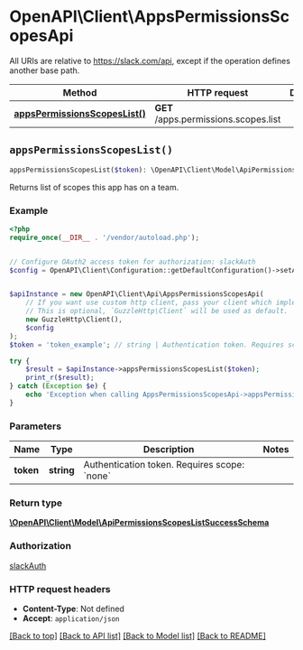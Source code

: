 # OpenAPI\Client\AppsPermissionsScopesApi

All URIs are relative to https://slack.com/api, except if the operation defines another base path.

| Method | HTTP request | Description |
| ------------- | ------------- | ------------- |
| [**appsPermissionsScopesList()**](AppsPermissionsScopesApi.md#appsPermissionsScopesList) | **GET** /apps.permissions.scopes.list |  |


## `appsPermissionsScopesList()`

```php
appsPermissionsScopesList($token): \OpenAPI\Client\Model\ApiPermissionsScopesListSuccessSchema
```



Returns list of scopes this app has on a team.

### Example

```php
<?php
require_once(__DIR__ . '/vendor/autoload.php');


// Configure OAuth2 access token for authorization: slackAuth
$config = OpenAPI\Client\Configuration::getDefaultConfiguration()->setAccessToken('YOUR_ACCESS_TOKEN');


$apiInstance = new OpenAPI\Client\Api\AppsPermissionsScopesApi(
    // If you want use custom http client, pass your client which implements `GuzzleHttp\ClientInterface`.
    // This is optional, `GuzzleHttp\Client` will be used as default.
    new GuzzleHttp\Client(),
    $config
);
$token = 'token_example'; // string | Authentication token. Requires scope: `none`

try {
    $result = $apiInstance->appsPermissionsScopesList($token);
    print_r($result);
} catch (Exception $e) {
    echo 'Exception when calling AppsPermissionsScopesApi->appsPermissionsScopesList: ', $e->getMessage(), PHP_EOL;
}
```

### Parameters

| Name | Type | Description  | Notes |
| ------------- | ------------- | ------------- | ------------- |
| **token** | **string**| Authentication token. Requires scope: &#x60;none&#x60; | |

### Return type

[**\OpenAPI\Client\Model\ApiPermissionsScopesListSuccessSchema**](../Model/ApiPermissionsScopesListSuccessSchema.md)

### Authorization

[slackAuth](../../README.md#slackAuth)

### HTTP request headers

- **Content-Type**: Not defined
- **Accept**: `application/json`

[[Back to top]](#) [[Back to API list]](../../README.md#endpoints)
[[Back to Model list]](../../README.md#models)
[[Back to README]](../../README.md)
